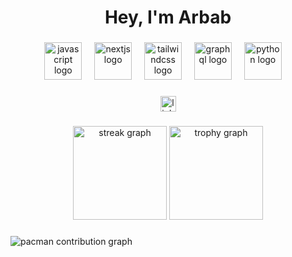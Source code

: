 <h1 align="center">Hey, I'm Arbab</h1>

###

<div align="center">
  <img src="https://skillicons.dev/icons?i=ts" height="60" alt="javascript logo" />
  <img width="12" />
  <img src="https://skillicons.dev/icons?i=nextjs" height="60" alt="nextjs logo" />
  <img width="12" />
  <img src="https://skillicons.dev/icons?i=tailwind" height="60" alt="tailwindcss logo" />
  <img width="12" />
  <img src="https://skillicons.dev/icons?i=graphql" height="60" alt="graphql logo" />
  <img width="12" />
  <img src="https://skillicons.dev/icons?i=py" height="60" alt="python logo" />
  <img width="12" />
</div>

###

<div align="center">
  <img src="https://img.shields.io/static/v1?message=LinkedIn&logo=linkedin&label=&color=0077B5&logoColor=white&labelColor=&style=for-the-badge" height="25" alt="linkedin logo" />
</div>

###

<div align="center">
  <img src="https://streak-stats.demolab.com?user=ArbabsLab&locale=en&mode=daily&theme=dracula&hide_border=false&border_radius=5&order=3" height="150" alt="streak graph" />
  <img src="https://github-profile-trophy.vercel.app?username=your-username&theme=dracula&column=-1&row=1&margin-w=8&margin-h=8&no-bg=false&no-frame=false&order=4" height="150" alt="trophy graph" />
</div>

###

<picture>
  <source media="(prefers-color-scheme: dark)" srcset="https://raw.githubusercontent.com/ArbabsLab/ArbabsLab/output/pacman-contribution-graph-dark.svg">
  <source media="(prefers-color-scheme: light)" srcset="https://raw.githubusercontent.com/ArbabsLab/ArbabsLab/output/pacman-contribution-graph.svg">
  <img alt="pacman contribution graph" src="https://raw.githubusercontent.com/ArbabsLab/ArbabsLab/output/pacman-contribution-graph.svg">
</picture>

###
